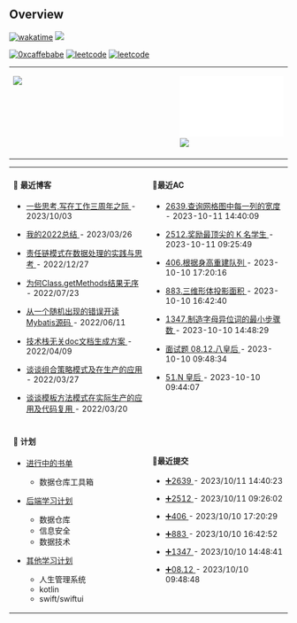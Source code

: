 
## Overview

[![wakatime](https://wakatime.com/badge/user/78591c59-95d5-4479-b2fc-988c35f31d59.svg)](https://wakatime.com/@78591c59-95d5-4479-b2fc-988c35f31d59) ![](https://gpvc.arturio.dev/0xcaffebabe)

[![0xcaffebabe](https://img.shields.io/static/v1?label=LeetCode%200xcaffebabe&message=5722&color=success)](https://leetcode.cn/u/0xcaffebabe/) [![leetcode](https://img.shields.io/static/v1?label=Solved&message=974%20/%203510&color=success)](https://leetcode.cn/u/0xcaffebabe/) [![leetcode](https://img.shields.io/static/v1?label=Accepted&message=84.6%&color=success)](https://leetcode.cn/u/0xcaffebabe/)

<table border="0">
  <tr border="0">

  <td valign="top" width="60%">

  ![](https://github-readme-stats.vercel.app/api/wakatime?username=0xcaffebabe&layout=compact&langs_count=12&theme=dark&range=all_time)

  </td>

  <td valign="top" width="40%">

  ![](https://raw.githubusercontent.com/0xcaffebabe/github-stats/master/generated/overview.svg)
  ![](https://github-profile-summary-cards.vercel.app/api/cards/productive-time?username=0xcaffebabe&theme=github_dark&utcOffset=8)

  </td>
  </tr>

</table>

<table>

<tr>
<td valign="top" width="50%">

#### 📖 最近博客


* <a href="https://0xcaffebabe.github.io/%E4%BA%BA%E7%94%9F/2023/10/03/%E4%B8%80%E4%BA%9B%E6%80%9D%E8%80%83,%E5%86%99%E5%9C%A8%E5%B7%A5%E4%BD%9C%E4%B8%89%E5%91%A8%E5%B9%B4%E4%B9%8B%E9%99%85.html" target="_blank"> 一些思考,写在工作三周年之际 </a> - 2023/10/03 

    
* <a href="https://0xcaffebabe.github.io/%E4%BA%BA%E7%94%9F/2023/03/26/%E6%88%91%E7%9A%842022%E6%80%BB%E7%BB%93.html" target="_blank"> 我的2022总结 </a> - 2023/03/26 

    
* <a href="https://0xcaffebabe.github.io/%E8%AE%BE%E8%AE%A1%E6%A8%A1%E5%BC%8F/2022/12/27/%E8%B4%A3%E4%BB%BB%E9%93%BE%E6%A8%A1%E5%BC%8F%E5%9C%A8%E6%95%B0%E6%8D%AE%E5%A4%84%E7%90%86%E7%9A%84%E5%AE%9E%E8%B7%B5%E4%B8%8E%E6%80%9D%E8%80%83.html" target="_blank"> 责任链模式在数据处理的实践与思考 </a> - 2022/12/27 

    
* <a href="https://0xcaffebabe.github.io/jvm/2022/07/23/%E4%B8%BA%E4%BD%95Class.getMethods%E7%BB%93%E6%9E%9C%E6%97%A0%E5%BA%8F.html" target="_blank"> 为何Class.getMethods结果无序 </a> - 2022/07/23 

    
* <a href="https://0xcaffebabe.github.io/java/2022/06/11/%E4%BB%8E%E4%B8%80%E4%B8%AA%E9%9A%8F%E6%9C%BA%E5%87%BA%E7%8E%B0%E7%9A%84%E9%94%99%E8%AF%AF%E5%BC%80%E8%AF%BBMybatis%E6%BA%90%E7%A0%81.html" target="_blank"> 从一个随机出现的错误开读Mybatis源码 </a> - 2022/06/11 

    
* <a href="https://0xcaffebabe.github.io/%E6%97%A5%E5%B8%B8/2022/04/09/%E6%8A%80%E6%9C%AF%E6%A0%88%E6%97%A0%E5%85%B3doc%E6%96%87%E6%A1%A3%E7%94%9F%E6%88%90%E6%96%B9%E6%A1%88.html" target="_blank"> 技术栈无关doc文档生成方案 </a> - 2022/04/09 

    
* <a href="https://0xcaffebabe.github.io/%E8%AE%BE%E8%AE%A1%E6%A8%A1%E5%BC%8F/2022/03/27/%E8%B0%88%E8%B0%88%E7%BB%84%E5%90%88%E7%AD%96%E7%95%A5%E6%A8%A1%E5%BC%8F%E5%8F%8A%E5%9C%A8%E7%94%9F%E4%BA%A7%E7%9A%84%E5%BA%94%E7%94%A8.html" target="_blank"> 谈谈组合策略模式及在生产的应用 </a> - 2022/03/27 

    
* <a href="https://0xcaffebabe.github.io/%E8%AE%BE%E8%AE%A1%E6%A8%A1%E5%BC%8F/2022/03/20/%E8%B0%88%E8%B0%88%E6%A8%A1%E6%9D%BF%E6%96%B9%E6%B3%95%E6%A8%A1%E5%BC%8F%E5%9C%A8%E5%AE%9E%E9%99%85%E7%94%9F%E4%BA%A7%E7%9A%84%E5%BA%94%E7%94%A8%E5%8F%8A%E4%BB%A3%E7%A0%81%E5%A4%8D%E7%94%A8.html" target="_blank"> 谈谈模板方法模式在实际生产的应用及代码复用 </a> - 2022/03/20 

        

</td>

<td valign="top" width="50%">

#### 🔋最近AC


  * <a href="https://leetcode.cn/submissions/detail/473182477" target="_blank"> 2639.查询网格图中每一列的宽度 </a> - 2023-10-11 14:40:09 

    
  * <a href="https://leetcode.cn/submissions/detail/473091243" target="_blank"> 2512.奖励最顶尖的 K 名学生 </a> - 2023-10-11 09:25:49 

    
  * <a href="https://leetcode.cn/submissions/detail/472925337" target="_blank"> 406.根据身高重建队列 </a> - 2023-10-10 17:20:16 

    
  * <a href="https://leetcode.cn/submissions/detail/472908494" target="_blank"> 883.三维形体投影面积 </a> - 2023-10-10 16:42:40 

    
  * <a href="https://leetcode.cn/submissions/detail/472858881" target="_blank"> 1347.制造字母异位词的最小步骤数 </a> - 2023-10-10 14:48:29 

    
  * <a href="https://leetcode.cn/submissions/detail/472768276" target="_blank"> 面试题 08.12.八皇后 </a> - 2023-10-10 09:48:34 

    
  * <a href="https://leetcode.cn/submissions/detail/472766920" target="_blank"> 51.N 皇后 </a> - 2023-10-10 09:44:07 

    

</td>

</tr>

<tr>

<td valign="top" width="50%">

#### 📝 计划

- [进行中的书单](https://github.com/users/0xcaffebabe/projects/4)
  - 数据仓库工具箱


- [后端学习计划](https://github.com/users/0xcaffebabe/projects/1)
  - 数据仓库
  - 信息安全
  - 数据技术


- [其他学习计划](https://github.com/users/0xcaffebabe/projects/3)
  - 人生管理系统
  - kotlin
  - swift/swiftui


<td>

#### 🌴最近提交


  * <a href="https://github.com/0xcaffebabe/leetcode/commit/b6aeb322ba8e2e840d1f931855a89cda6a11ee02" target="_blank"> ➕2639 </a> - 2023/10/11 14:40:23 

    
  * <a href="https://github.com/0xcaffebabe/leetcode/commit/40c4ea1c503a7924ff9b686c1ec81cedc6e9958a" target="_blank"> ➕2512 </a> - 2023/10/11 09:26:02 

    
  * <a href="https://github.com/0xcaffebabe/leetcode/commit/70ed0ad69238e11b1ba18c70750c88f95697f147" target="_blank"> ➕406 </a> - 2023/10/10 17:20:29 

    
  * <a href="https://github.com/0xcaffebabe/leetcode/commit/58712bbe61297db462e6b65c9438b395876c00e7" target="_blank"> ➕883 </a> - 2023/10/10 16:42:52 

    
  * <a href="https://github.com/0xcaffebabe/leetcode/commit/1a6017f49884e72c39ad0a1ccf17ceb9a616f6b0" target="_blank"> ➕1347 </a> - 2023/10/10 14:48:41 

    
  * <a href="https://github.com/0xcaffebabe/leetcode/commit/01c41ca7d81625be63c20fe713bf28c32e5e86d3" target="_blank"> ➕08.12 </a> - 2023/10/10 09:48:48 

    

</td>

</tr>

</table>

